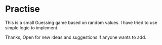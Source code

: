 # Practise

This is a small Guessing game based on random values. 
I have tried to use simple logic to implement.

Thanks, Open for new ideas and suggestions if anyone wants to add.
